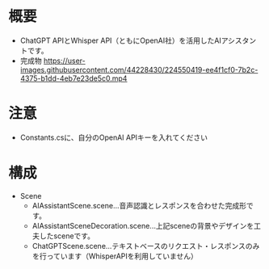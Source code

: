 # 概要
- ChatGPT APIとWhisper API（ともにOpenAI社）を活用したAIアシスタントです。
- 完成物
https://user-images.githubusercontent.com/44228430/224550419-ee4f1cf0-7b2c-4375-b1dd-4eb7e23de5c0.mp4

# 注意
- Constants.csに、自分のOpenAI APIキーを入れてください

# 構成
- Scene
  - AIAssistantScene.scene...音声認識とレスポンスを合わせた完成形です。
  - AIAssistantSceneDecoration.scene...上記sceneの背景やデザインを工夫したsceneです。
  - ChatGPTScene.scene...テキストベースのリクエスト・レスポンスのみを行っています（WhisperAPIを利用していません）
